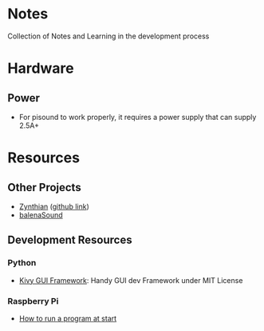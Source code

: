 # Notes
Collection of Notes and Learning in the development process

# Hardware
## Power
* For pisound to work properly, it requires a power supply that can supply 2.5A+ 

# Resources
## Other Projects
* [Zynthian](http://zynthian.org/) ([github link](https://github.com/zynthian))
* [balenaSound](https://www.balena.io/blog/turn-your-old-speakers-or-hi-fi-into-bluetooth-receivers-using-only-a-raspberry-pi/?utm_source=efp&utm_medium=etcher&utm_campaign=balena-sound&utm_content=v4)

## Development Resources
### Python
* [Kivy GUI Framework](https://kivy.org/#home): Handy GUI dev Framework under MIT License

### Raspberry Pi
* [How to run a program at start](https://www.dexterindustries.com/howto/run-a-program-on-your-raspberry-pi-at-startup/)

